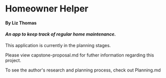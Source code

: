 # Homeowner Helper

#### By Liz Thomas

#### _An app to keep track of regular home maintenance._

This application is currently in the planning stages.

Please view capstone-proposal.md for futher information regarding this project.

To see the author's research and planning process, check out Planning.md